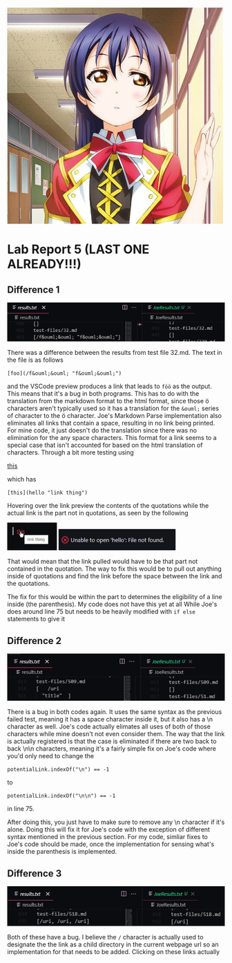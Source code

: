![last umi](lab5ss/momentring.jpg)

# Lab Report 5 (LAST ONE ALREADY!!!)

## Difference 1

![diff1](lab5ss/diff1.png)

There was a difference between the results from test file 32.md. The text in the file is as follows

```
[foo](/f&ouml;&ouml; "f&ouml;&ouml;")
```

and the VSCode preview produces a link that leads to `föö` as the output. This means that it's a bug in both programs. This has to do with the translation from the markdown format to the html format, since those ö characters aren't typically used so it has a translation for the `&ouml;` series of character to the &ouml; character. Joe's Markdown Parse implementation also eliminates all links that contain a space, resulting in no link being printed. For mine code, it just doesn't do the translation since there was no elimination for the any space characters. This format for a link seems to a special case that isn't accounted for based on the html translation of characters. Through a bit more testing using 

[this](hello "link thing")

which has 

```
[this](hello "link thing")
```
Hovering over the link preview the contents of the quotations while the actual link is the part not in quotations, as seen by the following

![preview](lab5ss/firstTest.png) ![link](lab5ss/firstTestP2.png)

That would mean that the link pulled would have to be that part not contained in the quotation. The way to fix this would be to pull out anything inside of quotations and find the link before the space between the link and the quotations.

The fix for this would be within the part to determines the eligibility of a line inside (the parenthesis). My code does not have this yet at all While Joe's does around line 75 but needs to be heavily modified with `if else` statements to give it 

## Difference 2

![diff2](lab5ss/diff2.png)

There is a bug in both codes again. It uses the same syntax as the previous failed test, meaning it has a space character inside it, but it also has a \n character as well. Joe's code actually elimates all uses of both of those characters while mine doesn't not even consider them. The way that the link is actually registered is that the case is eliminated if there are two back to back \n\n characters, meaning it's a fairly simple fix on Joe's code where you'd only need to change the
```
potentialLink.indexOf("\n") == -1
```
to
```
potentialLink.indexOf("\n\n") == -1
```
in line 75. 

After doing this, you just have to make sure to remove any \n character if it's alone. Doing this will fix it for Joe's code with the exception of different syntax mentioned in the previous section. For my code, simliar fixes to Joe's code should be made, once the implementation for sensing what's inside the parenthesis is implemented. 

## Difference 3

![diff3](lab5ss/diff3.png)

Both of these have a bug. I believe the `/` character is actually used to designate the the link as a child directory in the current webpage url so an implementation for that needs to be added. Clicking on these links actually 